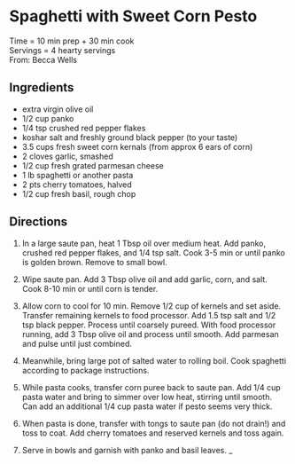 Spaghetti with Sweet Corn Pesto
====

Time = 10 min prep + 30 min cook \
Servings = 4 hearty servings \
From: Becca Wells


**Ingredients**
----

- extra virgin olive oil
- 1/2 cup panko
- 1/4 tsp crushed red pepper flakes
- koshar salt and freshly ground black pepper (to your taste)
- 3.5 cups fresh sweet corn kernals (from approx 6 ears of corn)
- 2 cloves garlic, smashed
- 1/2 cup fresh grated parmesan cheese
- 1 lb spaghetti or another pasta
- 2 pts cherry tomatoes, halved
- 1/2 cup fresh basil, rough chop


**Directions**
----

1. In a large saute pan, heat 1 Tbsp oil over medium heat. Add panko, crushed red pepper flakes, and 1/4 tsp salt. Cook 3-5 min or until panko is golden brown. Remove to small bowl.

2. Wipe saute pan. Add 3 Tbsp olive oil and add garlic, corn, and salt. Cook 8-10 min or until corn is tender. 

3. Allow corn to cool for 10 min. Remove 1/2 cup of kernels and set aside. Transfer remaining kernels to food processor. Add 1.5 tsp salt and 1/2 tsp black pepper. Process until coarsely pureed. With food processor running, add 3 Tbsp olive oil and process until smooth. Add parmesan and pulse until just combined. 

4. Meanwhile, bring large pot of salted water to rolling boil. Cook spaghetti according to package instructions. 

5. While pasta cooks, transfer corn puree back to saute pan. Add 1/4 cup pasta water and bring to simmer over low heat, stirring until smooth. Can add an additional 1/4 cup pasta water if pesto seems very thick. 

6. When pasta is done, transfer with tongs to saute pan (do not drain!) and toss to coat. Add cherry tomatoes and reserved kernels and toss again. 

7. Serve in bowls and garnish with panko and basil leaves. _
